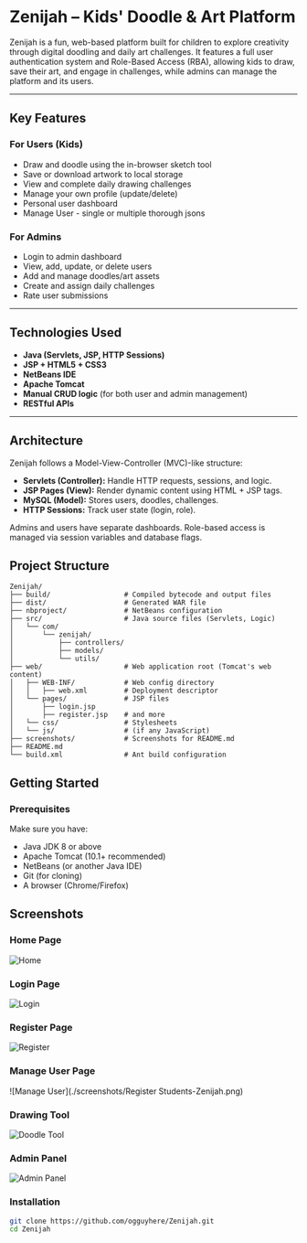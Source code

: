 # Zenijah – Kids' Doodle & Art Platform

Zenijah is a fun, web-based platform built for children to explore creativity through digital doodling and daily art challenges. It features a full user authentication system and Role-Based Access (RBA), allowing kids to draw, save their art, and engage in challenges, while admins can manage the platform and its users.

---

## Key Features

### For Users (Kids)
- Draw and doodle using the in-browser sketch tool
- Save or download artwork to local storage
- View and complete daily drawing challenges
- Manage your own profile (update/delete)
- Personal user dashboard
- Manage User - single or multiple thorough jsons 

### For Admins
- Login to admin dashboard
- View, add, update, or delete users
- Add and manage doodles/art assets
- Create and assign daily challenges
- Rate user submissions

---

## Technologies Used

- **Java (Servlets, JSP, HTTP Sessions)**
- **JSP + HTML5 + CSS3**
- **NetBeans IDE**
- **Apache Tomcat**
- **Manual CRUD logic** (for both user and admin management)
- **RESTful APIs**

---

## Architecture

Zenijah follows a Model-View-Controller (MVC)-like structure:

- **Servlets (Controller):** Handle HTTP requests, sessions, and logic.
- **JSP Pages (View):** Render dynamic content using HTML + JSP tags.
- **MySQL (Model):** Stores users, doodles, challenges.
- **HTTP Sessions:** Track user state (login, role).

Admins and users have separate dashboards. Role-based access is managed via session variables and database flags.


## Project Structure

```
Zenijah/
├── build/                  # Compiled bytecode and output files
├── dist/                   # Generated WAR file
├── nbproject/              # NetBeans configuration
├── src/                    # Java source files (Servlets, Logic)
│   └── com/
│       └── zenijah/
│           ├── controllers/
│           ├── models/
│           └── utils/
├── web/                    # Web application root (Tomcat's web content)
│   ├── WEB-INF/            # Web config directory
│   │   ├── web.xml         # Deployment descriptor
│   └── pages/              # JSP files
│       ├── login.jsp
│       ├── register.jsp    # and more
│   └── css/                # Stylesheets
│   └── js/                 # (if any JavaScript)
├── screenshots/            # Screenshots for README.md
├── README.md
└── build.xml               # Ant build configuration
```

## Getting Started

### Prerequisites

Make sure you have:

- Java JDK 8 or above
- Apache Tomcat (10.1+ recommended)
- NetBeans (or another Java IDE)
- Git (for cloning)
- A browser (Chrome/Firefox)

## Screenshots

### Home Page  
![Home](./screenshots/Zenijah-Home.png)

### Login Page  
![Login](./screenshots/Zenijah-Login.png)

### Register Page  
![Register](./screenshots/Zenijah-Register.png)

### Manage User Page  
![Manage User](./screenshots/Register Students-Zenijah.png)

### Drawing Tool  
![Doodle Tool](./screenshots/Daily-Doodle-Challenge.png)

### Admin Panel  
![Admin Panel](./screenshots/Admin-Dashboard-Zenijah.png)


### Installation

```bash
git clone https://github.com/ogguyhere/Zenijah.git
cd Zenijah
```
